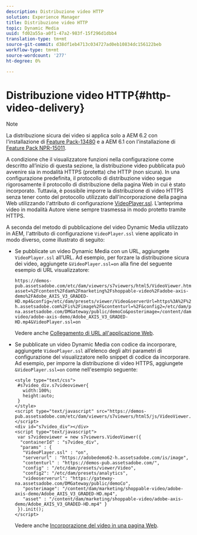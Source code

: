 ```yaml
---
description: Distribuzione video HTTP
solution: Experience Manager
title: Distribuzione video HTTP
topic: Dynamic Media
uuid: fd02a55a-a0f1-47a2-983f-15f296d1dbb4
translation-type: tm+mt
source-git-commit: d38df1eb4713c034727ad0eb10834dc156122beb
workflow-type: tm+mt
source-wordcount: '277'
ht-degree: 0%

---
```



# Distribuzione video HTTP{#http-video-delivery}

>[!NOTE]
>
>La distribuzione sicura dei video si applica solo a AEM 6.2 con l&#39;installazione di [Feature Pack-13480](https://www.adobeaemcloud.com/content/marketplace/marketplaceProxy.html?packagePath=/content/companies/public/adobe/packages/cq620/featurepack/cq-6.2.0-featurepack-13480) e a AEM 6.1 con l&#39;installazione di [Feature Pack NPR-15011](https://www.adobeaemcloud.com/content/marketplace/marketplaceProxy.html?packagePath=/content/companies/public/adobe/packages/cq610/featurepack/cq-6.1.0-featurepack-15011).

A condizione che il visualizzatore funzioni nella configurazione come descritto all’inizio di questa sezione, la distribuzione video pubblicata può avvenire sia in modalità HTTPS (protetta) che HTTP (non sicura). In una configurazione predefinita, il protocollo di distribuzione video segue rigorosamente il protocollo di distribuzione della pagina Web in cui è stato incorporato. Tuttavia, è possibile imporre la distribuzione di video HTTPS senza tener conto del protocollo utilizzato dall&#39;incorporazione della pagina Web utilizzando l&#39;attributo di configurazione [VideoPlayer.ssl](../../c-html5-s7-aem-asset-viewers/c-html5-mixedmedia-viewer-about/r-html5-mixedmedia-viewer-config-attrib/r-html5-mixedmedia-viewer-config-attrib-videoplayer-ssl.md#reference-df0a29aa8a584cebaaa1c7bb6fab362e). L’anteprima video in modalità Autore viene sempre trasmessa in modo protetto tramite HTTPS.

A seconda del metodo di pubblicazione del video Dynamic Media utilizzato in AEM, l&#39;attributo di configurazione `VideoPlayer.ssl` viene applicato in modo diverso, come illustrato di seguito:

* Se pubblicate un video Dynamic Media con un URL, aggiungete `VideoPlayer.ssl` all’URL. Ad esempio, per forzare la distribuzione sicura dei video, aggiungete `&VideoPlayer.ssl=on` alla fine del seguente esempio di URL visualizzatore:

   ```
   https://demos-pub.assetsadobe.com/etc/dam/viewers/s7viewers/html5/VideoViewer.html?asset=%2Fcontent%2Fdam%2Fmarketing%2Fshoppable-video%2Fadobe-axis-demo%2FAdobe_AXIS_V3_GRADED-HD.mp4&config=/etc/dam/presets/viewer/Video&serverUrl=https%3A%2F%2Fadobedemo62-h.assetsadobe.com%2Fis%2Fimage%2F&contenturl=%2F&config2=/etc/dam/presets/analytics&videoserverurl=https://gateway-na.assetsadobe.com/DMGateway/public/demoCo&posterimage=/content/dam/marketing/shoppable-video/adobe-axis-demo/Adobe_AXIS_V3_GRADED-HD.mp4&VideoPlayer.ssl=on
   ```

   Vedere anche [Collegamento di URL all&#39;applicazione Web](https://experienceleague.adobe.com/docs/experience-manager-65/assets/dynamic/linking-urls-to-yourwebapplication.html?lang=en#dynamic).

* Se pubblicate un video Dynamic Media con codice da incorporare, aggiungete `VideoPlayer.ssl` all’elenco degli altri parametri di configurazione del visualizzatore nello snippet di codice da incorporare. Ad esempio, per imporre la distribuzione di video HTTPS, aggiungete `&VideoPlayer.ssl=on` come nell&#39;esempio seguente:

   ```
   <style type="text/css"> 
    #s7video_div.s7videoviewer{ 
      width:100%;  
      height:auto; 
    } 
   </style> 
   <script type="text/javascript" src="https://demos-pub.assetsadobe.com/etc/dam/viewers/s7viewers/html5/js/VideoViewer.js"></script> 
   <div id="s7video_div"></div> 
   <script type="text/javascript"> 
    var s7videoviewer = new s7viewers.VideoViewer({ 
     "containerId" : "s7video_div", 
     "params" : {  
      "VideoPlayer.ssl" : "on", 
      "serverurl" : "https://adobedemo62-h.assetsadobe.com/is/image", 
      "contenturl" : "https://demos-pub.assetsadobe.com/",  
      "config" : "/etc/dam/presets/viewer/Video", 
      "config2": "/etc/dam/presets/analytics", 
      "videoserverurl": "https://gateway-na.assetsadobe.com/DMGateway/public/demoCo", 
      "posterimage": "/content/dam/marketing/shoppable-video/adobe-axis-demo/Adobe_AXIS_V3_GRADED-HD.mp4", 
      "asset" : "/content/dam/marketing/shoppable-video/adobe-axis-demo/Adobe_AXIS_V3_GRADED-HD.mp4" } 
    }).init(); 
   </script>
   ```

   Vedere anche [Incorporazione del video in una pagina Web](https://experienceleague.adobe.com/docs/experience-manager-65/assets/dynamic/linking-urls-to-yourwebapplication.html#dynamic).


